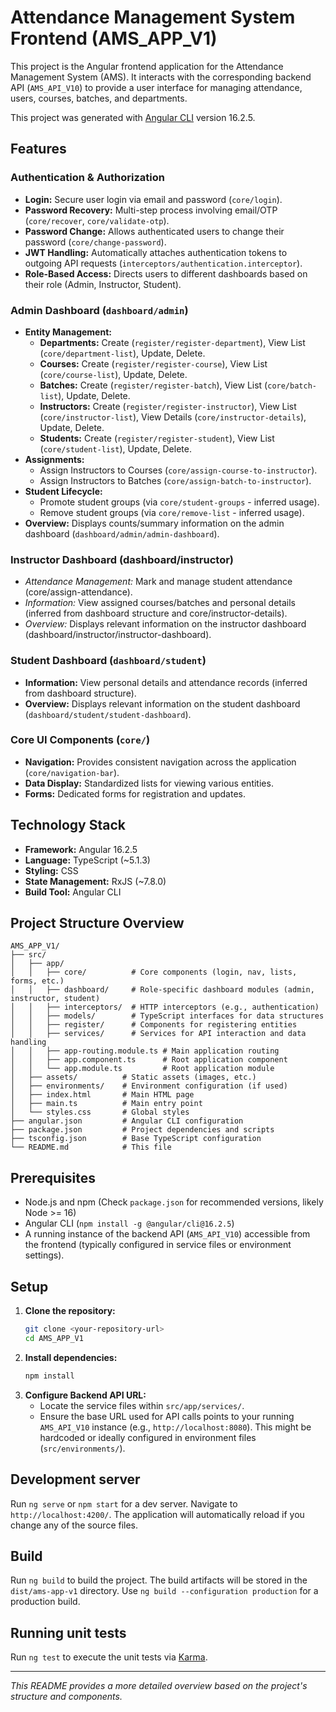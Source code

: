 # Attendance Management System Frontend (AMS_APP_V1)

This project is the Angular frontend application for the Attendance Management System (AMS). It interacts with the corresponding backend API (`AMS_API_V10`) to provide a user interface for managing attendance, users, courses, batches, and departments.

This project was generated with [Angular CLI](https://github.com/angular/angular-cli) version 16.2.5.

## Features

### Authentication & Authorization
*   **Login:** Secure user login via email and password (`core/login`).
*   **Password Recovery:** Multi-step process involving email/OTP (`core/recover`, `core/validate-otp`).
*   **Password Change:** Allows authenticated users to change their password (`core/change-password`).
*   **JWT Handling:** Automatically attaches authentication tokens to outgoing API requests (`interceptors/authentication.interceptor`).
*   **Role-Based Access:** Directs users to different dashboards based on their role (Admin, Instructor, Student).

### Admin Dashboard (`dashboard/admin`)
*   **Entity Management:**
    *   **Departments:** Create (`register/register-department`), View List (`core/department-list`), Update, Delete.
    *   **Courses:** Create (`register/register-course`), View List (`core/course-list`), Update, Delete.
    *   **Batches:** Create (`register/register-batch`), View List (`core/batch-list`), Update, Delete.
    *   **Instructors:** Create (`register/register-instructor`), View List (`core/instructor-list`), View Details (`core/instructor-details`), Update, Delete.
    *   **Students:** Create (`register/register-student`), View List (`core/student-list`), Update, Delete.
*   **Assignments:**
    *   Assign Instructors to Courses (`core/assign-course-to-instructor`).
    *   Assign Instructors to Batches (`core/assign-batch-to-instructor`).
*   **Student Lifecycle:**
    *   Promote student groups (via `core/student-groups` - inferred usage).
    *   Remove student groups (via `core/remove-list` - inferred usage).
*   **Overview:** Displays counts/summary information on the admin dashboard (`dashboard/admin/admin-dashboard`).

### Instructor Dashboard (dashboard/instructor)
*   *Attendance Management:* Mark and manage student attendance (core/assign-attendance).
*   *Information:* View assigned courses/batches and personal details (inferred from dashboard structure and core/instructor-details).
*   *Overview:* Displays relevant information on the instructor dashboard (dashboard/instructor/instructor-dashboard).

### Student Dashboard (`dashboard/student`)
*   **Information:** View personal details and attendance records (inferred from dashboard structure).
*   **Overview:** Displays relevant information on the student dashboard (`dashboard/student/student-dashboard`).

### Core UI Components (`core/`)
*   **Navigation:** Provides consistent navigation across the application (`core/navigation-bar`).
*   **Data Display:** Standardized lists for viewing various entities.
*   **Forms:** Dedicated forms for registration and updates.

## Technology Stack

*   **Framework:** Angular 16.2.5
*   **Language:** TypeScript (~5.1.3)
*   **Styling:** CSS
*   **State Management:** RxJS (~7.8.0)
*   **Build Tool:** Angular CLI

## Project Structure Overview

```
AMS_APP_V1/
├── src/
│   ├── app/
│   │   ├── core/          # Core components (login, nav, lists, forms, etc.)
│   │   ├── dashboard/     # Role-specific dashboard modules (admin, instructor, student)
│   │   ├── interceptors/  # HTTP interceptors (e.g., authentication)
│   │   ├── models/        # TypeScript interfaces for data structures
│   │   ├── register/      # Components for registering entities
│   │   ├── services/      # Services for API interaction and data handling
│   │   ├── app-routing.module.ts # Main application routing
│   │   ├── app.component.ts      # Root application component
│   │   └── app.module.ts         # Root application module
│   ├── assets/          # Static assets (images, etc.)
│   ├── environments/    # Environment configuration (if used)
│   ├── index.html       # Main HTML page
│   ├── main.ts          # Main entry point
│   └── styles.css       # Global styles
├── angular.json         # Angular CLI configuration
├── package.json         # Project dependencies and scripts
├── tsconfig.json        # Base TypeScript configuration
└── README.md            # This file
```

## Prerequisites

*   Node.js and npm (Check `package.json` for recommended versions, likely Node >= 16)
*   Angular CLI (`npm install -g @angular/cli@16.2.5`)
*   A running instance of the backend API (`AMS_API_V10`) accessible from the frontend (typically configured in service files or environment settings).

## Setup

1.  **Clone the repository:**
    ```bash
    git clone <your-repository-url>
    cd AMS_APP_V1
    ```
2.  **Install dependencies:**
    ```bash
    npm install
    ```
3.  **Configure Backend API URL:**
    *   Locate the service files within `src/app/services/`.
    *   Ensure the base URL used for API calls points to your running `AMS_API_V10` instance (e.g., `http://localhost:8080`). This might be hardcoded or ideally configured in environment files (`src/environments/`).

## Development server

Run `ng serve` or `npm start` for a dev server. Navigate to `http://localhost:4200/`. The application will automatically reload if you change any of the source files.

## Build

Run `ng build` to build the project. The build artifacts will be stored in the `dist/ams-app-v1` directory. Use `ng build --configuration production` for a production build.

## Running unit tests

Run `ng test` to execute the unit tests via [Karma](https://karma-runner.github.io).

---

*This README provides a more detailed overview based on the project's structure and components.*
